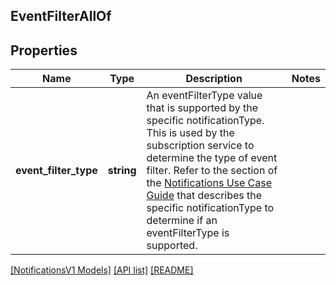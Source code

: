 ## EventFilterAllOf

## Properties

Name | Type | Description | Notes
------------ | ------------- | ------------- | -------------
**event_filter_type** | **string** | An eventFilterType value that is supported by the specific notificationType. This is used by the subscription service to determine the type of event filter. Refer to the section of the [Notifications Use Case Guide](https://developer-docs.amazon.com/sp-api/docs/notifications-api-v1-use-case-guide) that describes the specific notificationType to determine if an eventFilterType is supported. |

[[NotificationsV1 Models]](../) [[API list]](../../Api) [[README]](../../../README.md)
